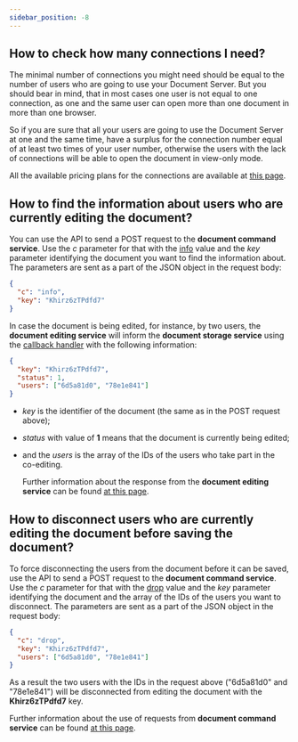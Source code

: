 ```yaml
---
sidebar_position: -8
---
```


## How to check how many connections I need?

The minimal number of connections you might need should be equal to the number of users who are going to use your Document Server. But you should bear in mind, that in most cases one user is not equal to one connection, as one and the same user can open more than one document in more than one browser.

So if you are sure that all your users are going to use the Document Server at one and the same time, have a surplus for the connection number equal of at least two times of your user number, otherwise the users with the lack of connections will be able to open the document in view-only mode.

All the available pricing plans for the connections are available at [this page](https://www.onlyoffice.com/integration-edition-prices.aspx).

## How to find the information about users who are currently editing the document?

You can use the API to send a POST request to the **document command service**. Use the *c* parameter for that with the [info](../../Additional%20API/Command%20service/info.md) value and the *key* parameter identifying the document you want to find the information about. The parameters are sent as a part of the JSON object in the request body:

  ``` json
  {
    "c": "info",
    "key": "Khirz6zTPdfd7"
  }
  ```

In case the document is being edited, for instance, by two users, the **document editing service** will inform the **document storage service** using the [callback handler](../../Usage%20API/Callback%20handler.md) with the following information:

  ``` json
  {
    "key": "Khirz6zTPdfd7",
    "status": 1,
    "users": ["6d5a81d0", "78e1e841"]
  }
  ```

- *key* is the identifier of the document (the same as in the POST request above);

- *status* with value of **1** means that the document is currently being edited;

- and the *users* is the array of the IDs of the users who take part in the co-editing.

  Further information about the response from the **document editing service** can be found [at this page](../../Usage%20API/Callback%20handler.md).

## How to disconnect users who are currently editing the document before saving the document?

To force disconnecting the users from the document before it can be saved, use the API to send a POST request to the **document command service**. Use the *c* parameter for that with the [drop](../../Additional%20API/Command%20service/drop.md) value and the *key* parameter identifying the document and the array of the IDs of the users you want to disconnect. The parameters are sent as a part of the JSON object in the request body:

  ``` json
  {
    "c": "drop",
    "key": "Khirz6zTPdfd7",
    "users": ["6d5a81d0", "78e1e841"]
  }
  ```

As a result the two users with the IDs in the request above ("6d5a81d0" and "78e1e841") will be disconnected from editing the document with the **Khirz6zTPdfd7** key.

Further information about the use of requests from **document command service** can be found [at this page](../../Additional%20API/Command%20service/Command%20service.md).
